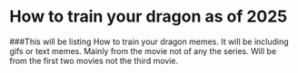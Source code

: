 # How to train your dragon as of 2025
###This will  be listing How to train your dragon memes. It will be including gifs or text memes. Mainly from the movie not of any the series. Will be from the first two movies not the third movie.
